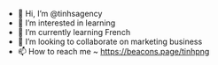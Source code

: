 - 👋 Hi, I’m @tinhsagency
- 👀 I’m interested in learning 
- 🌱 I’m currently learning French 
- 💞️ I’m looking to collaborate on marketing business 
- 📫 How to reach me ~ https://beacons.page/tinhpng

<!---
tinhsagency/tinhsagency is a ✨ special ✨ repository because its `README.md` (this file) appears on your GitHub profile.
You can click the Preview link to take a look at your changes.
--->
